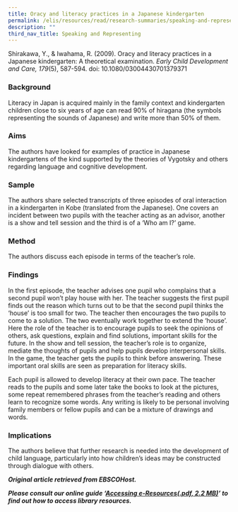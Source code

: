 ```yaml
---
title: Oracy and literacy practices in a Japanese kindergarten
permalink: /elis/resources/read/research-summaries/speaking-and-representing/oracy-in-a-japanese-kindergarten/
description: ""
third_nav_title: Speaking and Representing
---
```

Shirakawa, Y., & Iwahama, R. (2009). Oracy and literacy practices in a Japanese kindergarten: A theoretical examination. _Early Child Development and Care, 179_(5), 587-594. doi: 10.1080/03004430701379371

### Background

Literacy in Japan is acquired mainly in the family context and kindergarten children close to six years of age can read 90% of hiragana (the symbols representing the sounds of Japanese) and write more than 50% of them.

### Aims

The authors have looked for examples of practice in Japanese kindergartens of the kind supported by the theories of Vygotsky and others regarding language and cognitive development.

### Sample

The authors share selected transcripts of three episodes of oral interaction in a kindergarten in Kobe (translated from the Japanese). One covers an incident between two pupils with the teacher acting as an advisor, another is a show and tell session and the third is of a ‘Who am I?’ game.

### Method

The authors discuss each episode in terms of the teacher’s role.

### Findings

In the first episode, the teacher advises one pupil who complains that a second pupil won’t play house with her. The teacher suggests the first pupil finds out the reason which turns out to be that the second pupil thinks the ‘house’ is too small for two. The teacher then encourages the two pupils to come to a solution. The two eventually work together to extend the ‘house’. Here the role of the teacher is to encourage pupils to seek the opinions of others, ask questions, explain and find solutions, important skills for the future. In the show and tell session, the teacher’s role is to organize, mediate the thoughts of pupils and help pupils develop interpersonal skills. In the game, the teacher gets the pupils to think before answering. These important oral skills are seen as preparation for literacy skills.

Each pupil is allowed to develop literacy at their own pace. The teacher reads to the pupils and some later take the books to look at the pictures, some repeat remembered phrases from the teacher’s reading and others learn to recognize some words. Any writing is likely to be personal involving family members or fellow pupils and can be a mixture of drawings and words.

### Implications

The authors believe that further research is needed into the development of child language, particularly into how children’s ideas may be constructed through dialogue with others.


_**Original article retrieved from EBSCOHost.**_  

_**Please consult our online guide ‘**__**[Accessing e-Resources(.pdf, 2.2 MB)](https://academyofsingaporeteachers-moe-edu-sg-admin.cwp.sg/elis/resources/read/research-summaries/speaking-and-representing/18e45074-6b1b-4ac7-811f-1a8da16c4f81 "Accessing e-Resources")**__**’ to find out how to access library resources.**_
